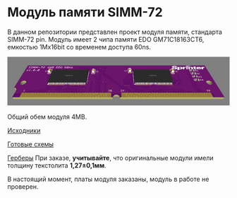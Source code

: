Модуль памяти SIMM-72
=====================

В данном репозитории представлен проект модуля памяти, стандарта SIMM-72 pin.
Модуль имеет 2 чипа памяти EDO GM71C18163CT6, емкостью 1Mx16bit со временем доступа 60ns.

![image](Export/render.jpg)

Общий обем модуля 4MB.

[Исходники](Sources)

[Готовые схемы](Export)

[Герберы](Gerber) При заказе, __учитывайте__, что оригинальные модули имели толщину текстолита __1,27±0,1мм__.

В настоящий момент, платы модуля заказаны, модуль в работе не проверен.
